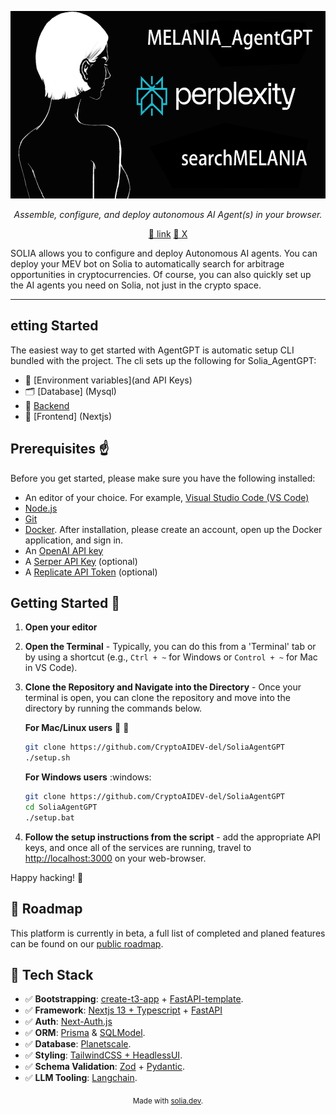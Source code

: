 <p align="center">
  <img src="https://github.com/MELANIA-DEV/MELANIA_AgentGPT/blob/master/MELANIA.png" height="300" alt="AgentGPT Logo"/>
</p>
<p align="center">
  <em>Assemble, configure, and deploy autonomous AI Agent(s) in your browser. </em>
</p>

<p align="center">
<a href="https://MELANIA.dev/">🔗 link</a>
<a href="https://x.com/MELANIA_DEV/">🔗  X</a>
</p>

SOLIA allows you to configure and deploy Autonomous AI agents. You can deploy your MEV bot on Solia to automatically search for arbitrage opportunities in cryptocurrencies. Of course, you can also quickly set up the AI agents you need on Solia, not just in the crypto space.

---


## etting Started

The easiest way to get started with AgentGPT is automatic setup CLI bundled with the project.
The cli sets up the following for Solia_AgentGPT:

- 🔐 [Environment variables](and API Keys)
- 🗂️ [Database] (Mysql)
- 🤖 [Backend](FastAPI)
- 🎨 [Frontend] (Nextjs)

## Prerequisites :point_up:

Before you get started, please make sure you have the following installed:

- An editor of your choice. For example, [Visual Studio Code (VS Code)](https://code.visualstudio.com/download)
- [Node.js](https://nodejs.org/en/download)
- [Git](https://git-scm.com/downloads)
- [Docker](https://www.docker.com/products/docker-desktop). After installation, please create an account, open up the Docker application, and sign in.
- An [OpenAI API key](https://platform.openai.com/signup)
- A [Serper API Key](https://serper.dev/signup) (optional)
- A [Replicate API Token](https://replicate.com/signin) (optional)

## Getting Started :rocket:
1. **Open your editor**

2. **Open the Terminal** - Typically, you can do this from a 'Terminal' tab or by using a shortcut
   (e.g., `Ctrl + ~` for Windows or `Control + ~` for Mac in VS Code).

3. **Clone the Repository and Navigate into the Directory** - Once your terminal is open, you can clone the repository and move into the directory by running the commands below.

   **For Mac/Linux users** :apple: :penguin:
   ```bash
   git clone https://github.com/CryptoAIDEV-del/SoliaAgentGPT
   ./setup.sh
   ```
   **For Windows users** :windows:
   ```bash
   git clone https://github.com/CryptoAIDEV-del/SoliaAgentGPT
   cd SoliaAgentGPT
   ./setup.bat
   ```
4. **Follow the setup instructions from the script** - add the appropriate API keys, and once all of the services are running, travel to [http://localhost:3000](http://localhost:3000) on your web-browser.

Happy hacking! :tada:

## 🎉 Roadmap

This platform is currently in beta, a full list of completed and planed features can be found on
our [public roadmap](https://solia.dev).


## 🚀 Tech Stack

- ✅ **Bootstrapping**: [create-t3-app](https://create.t3.gg) + [FastAPI-template](https://github.com/s3rius/FastAPI-template).
- ✅ **Framework**: [Nextjs 13 + Typescript](https://nextjs.org/) + [FastAPI](https://fastapi.tiangolo.com/)
- ✅ **Auth**: [Next-Auth.js](https://next-auth.js.org)
- ✅ **ORM**: [Prisma](https://prisma.io) & [SQLModel](https://sqlmodel.tiangolo.com/).
- ✅ **Database**: [Planetscale](https://planetscale.com/).
- ✅ **Styling**: [TailwindCSS + HeadlessUI](https://tailwindcss.com).
- ✅ **Schema Validation**: [Zod](https://github.com/colinhacks/zod) + [Pydantic](https://docs.pydantic.dev/).
- ✅ **LLM Tooling**: [Langchain](https://github.com/hwchase17/langchain).

<div align="center">
<sub>Made with <a href="https://solia.dev">solia.dev</a>.</sub>
</div>